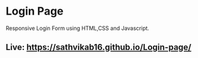 # Login Page
Responsive Login Form using HTML,CSS and Javascript.

## <p>Live: <a style=" text-decoration:none;" href="https://sathvikab16.github.io/Login-page/">https://sathvikab16.github.io/Login-page/</a></p>



